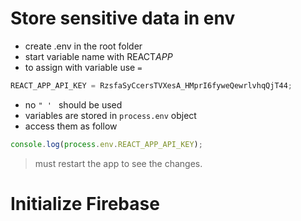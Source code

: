 # Store sensitive data in env

- create .env in the root folder
- start variable name with REACT*APP*
- to assign with variable use `=`

```js
REACT_APP_API_KEY = RzsfaSyCcersTVXesA_HMprI6fyweQewrlvhqQjT44;
```

- no `" ' ` should be used
- variables are stored in `process.env` object
- access them as follow

```js
console.log(process.env.REACT_APP_API_KEY);
```

> must restart the app to see the changes.

# Initialize Firebase
